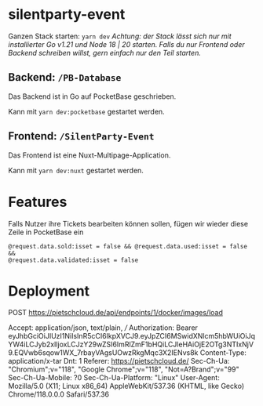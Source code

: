 # silentparty-event

Ganzen Stack starten: ```yarn dev```
_Achtung: der Stack lässt sich nur mit installierter Go v1.21 und Node 18 | 20 starten. Falls du nur Frontend oder Backend schreiben willst, gern einfach nur den Teil starten._

## Backend: ```/PB-Database```
Das Backend ist in Go auf PocketBase geschrieben.

Kann mit ```yarn dev:pocketbase``` gestartet werden.


## Frontend: ```/SilentParty-Event```
Das Frontend ist eine Nuxt-Multipage-Application.

Kann mit ```yarn dev:nuxt``` gestartet werden.



# Features

Falls Nutzer ihre Tickets bearbeiten können sollen, fügen wir wieder diese Zeile in PocketBase ein
```
@request.data.sold:isset = false && @request.data.used:isset = false && 
@request.data.validated:isset = false
```

# Deployment
POST https://pietschcloud.de/api/endpoints/1/docker/images/load

Accept: application/json, text/plain, */*
Authorization: Bearer eyJhbGciOiJIUzI1NiIsInR5cCI6IkpXVCJ9.eyJpZCI6MSwidXNlcm5hbWUiOiJqYW4iLCJyb2xlIjoxLCJzY29wZSI6ImRlZmF1bHQiLCJleHAiOjE2OTg3NTIxNjV9.EQVwb6sqow1WX_7rbayVAgsUOwzRkgMqc3X2IENvs8k
Content-Type: application/x-tar
Dnt: 1
Referer: https://pietschcloud.de/
Sec-Ch-Ua: "Chromium";v="118", "Google Chrome";v="118", "Not=A?Brand";v="99"
Sec-Ch-Ua-Mobile: ?0
Sec-Ch-Ua-Platform: "Linux"
User-Agent: Mozilla/5.0 (X11; Linux x86_64) AppleWebKit/537.36 (KHTML, like Gecko) Chrome/118.0.0.0 Safari/537.36